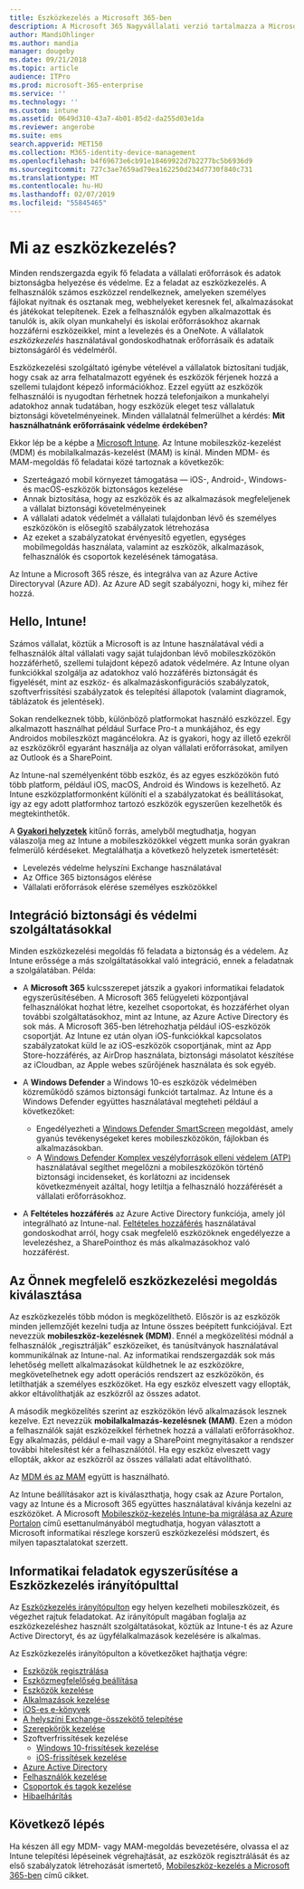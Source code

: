 ```yaml
---
title: Eszközkezelés a Microsoft 365-ben
description: A Microsoft 365 Nagyvállalati verzió tartalmazza a Microsoft Intune-t. Az Intune által a vállalata számára kínált mobileszköz-kezelés és mobilalkalmazás-kezelés ismertetése gyakori felhasználási helyzetek leírásával. A Microsoft 365 saját környezetében, az Intune használatával végzett telepítésének ismertetése.
author: MandiOhlinger
ms.author: mandia
manager: dougeby
ms.date: 09/21/2018
ms.topic: article
audience: ITPro
ms.prod: microsoft-365-enterprise
ms.service: ''
ms.technology: ''
ms.custom: intune
ms.assetid: 0649d310-43a7-4b01-85d2-da255d03e1da
ms.reviewer: angerobe
ms.suite: ems
search.appverid: MET150
ms.collection: M365-identity-device-management
ms.openlocfilehash: b4f69673e6cb91e18469922d7b2277bc5b6936d9
ms.sourcegitcommit: 727c3ae7659ad79ea162250d234d7730f840c731
ms.translationtype: MT
ms.contentlocale: hu-HU
ms.lasthandoff: 02/07/2019
ms.locfileid: "55845465"
---
```

# <a name="what-is-device-management"></a>Mi az eszközkezelés? 

Minden rendszergazda egyik fő feladata a vállalati erőforrások és adatok biztonságba helyezése és védelme. Ez a feladat az eszközkezelés. A felhasználók számos eszközzel rendelkeznek, amelyeken személyes fájlokat nyitnak és osztanak meg, webhelyeket keresnek fel, alkalmazásokat és játékokat telepítenek. Ezek a felhasználók egyben alkalmazottak és tanulók is, akik olyan munkahelyi és iskolai erőforrásokhoz akarnak hozzáférni eszközeikkel, mint a levelezés és a OneNote. A vállalatok *eszközkezelés* használatával gondoskodhatnak erőforrásaik és adataik biztonságáról és védelméről. 

Eszközkezelési szolgáltató igénybe vételével a vállalatok biztosítani tudják, hogy csak az arra felhatalmazott egyének és eszközök férjenek hozzá a szellemi tulajdont képező információkhoz. Ezzel együtt az eszközök felhasználói is nyugodtan férhetnek hozzá telefonjaikon a munkahelyi adatokhoz annak tudatában, hogy eszközük eleget tesz vállalatuk biztonsági követelményeinek. Minden vállalatnál felmerülhet a kérdés: **Mit használhatnánk erőforrásaink védelme érdekében?**

Ekkor lép be a képbe a [Microsoft Intune](https://docs.microsoft.com/intune/introduction-intune). Az Intune mobileszköz-kezelést (MDM) és mobilalkalmazás-kezelést (MAM) is kínál. Minden MDM- és MAM-megoldás fő feladatai közé tartoznak a következők:

- Szerteágazó mobil környezet támogatása &mdash; iOS-, Android-, Windows- és macOS-eszközök biztonságos kezelése
- Annak biztosítása, hogy az eszközök és az alkalmazások megfeleljenek a vállalat biztonsági követelményeinek
- A vállalati adatok védelmét a vállalati tulajdonban lévő és személyes eszközökön is elősegítő szabályzatok létrehozása
- Az ezeket a szabályzatokat érvényesítő egyetlen, egységes mobilmegoldás használata, valamint az eszközök, alkalmazások, felhasználók és csoportok kezelésének támogatása.

Az Intune a Microsoft 365 része, és integrálva van az Azure Active Directoryval (Azure AD). Az Azure AD segít szabályozni, hogy ki, mihez fér hozzá.

## <a name="hello-intune"></a>Hello, Intune!
Számos vállalat, köztük a Microsoft is az Intune használatával védi a felhasználók által vállalati vagy saját tulajdonban lévő mobileszközökön hozzáférhető, szellemi tulajdont képező adatok védelmére. Az Intune olyan funkciókkal szolgálja az adatokhoz való hozzáférés biztonságát és figyelését, mint az eszköz- és alkalmazáskonfigurációs szabályzatok, szoftverfrissítési szabályzatok és telepítési állapotok (valamint diagramok, táblázatok és jelentések).

Sokan rendelkeznek több, különböző platformokat használó eszközzel. Egy alkalmazott használhat például Surface Pro-t a munkájához, és egy Androidos mobileszközt magáncélokra. Az is gyakori, hogy az illető ezekről az eszközökről egyaránt használja az olyan vállalati erőforrásokat, amilyen az Outlook és a SharePoint.

Az Intune-nal személyenként több eszköz, és az egyes eszközökön futó több platform, például iOS, macOS, Android és Windows is kezelhető. Az Intune eszközplatformonként különíti el a szabályzatokat és beállításokat, így az egy adott platformhoz tartozó eszközök egyszerűen kezelhetők és megtekinthetők.

A **[Gyakori helyzetek](https://docs.microsoft.com/intune/common-scenarios)** kitűnő forrás, amelyből megtudhatja, hogyan válaszolja meg az Intune a mobileszközökkel végzett munka során gyakran felmerülő kérdéseket. Megtalálhatja a következő helyzetek ismertetését:  
- Levelezés védelme helyszíni Exchange használatával
- Az Office 365 biztonságos elérése
- Vállalati erőforrások elérése személyes eszközökkel

## <a name="integration-with-secure-and-protect-services"></a>Integráció biztonsági és védelmi szolgáltatásokkal
Minden eszközkezelési megoldás fő feladata a biztonság és a védelem. Az Intune erőssége a más szolgáltatásokkal való integráció, ennek a feladatnak a szolgálatában. Példa:

- A **Microsoft 365** kulcsszerepet játszik a gyakori informatikai feladatok egyszerűsítésében. A Microsoft 365 felügyeleti központjával felhasználókat hozhat létre, kezelhet csoportokat, és hozzáférhet olyan további szolgáltatásokhoz, mint az Intune, az Azure Active Directory és sok más. A Microsoft 365-ben létrehozhatja például iOS-eszközök csoportját. Az Intune ez után olyan iOS-funkciókkal kapcsolatos szabályzatokat küld le az iOS-eszközök csoportjának, mint az App Store-hozzáférés, az AirDrop használata, biztonsági másolatot készítése az iCloudban, az Apple webes szűrőjének használata és sok egyéb.

- A **Windows Defender** a Windows 10-es eszközök védelmében közreműködő számos biztonsági funkciót tartalmaz. Az Intune és a Windows Defender együttes használatával megteheti például a következőket: 

    - Engedélyezheti a [Windows Defender SmartScreen](https://docs.microsoft.com/intune/endpoint-protection-windows-10) megoldást, amely gyanús tevékenységeket keres mobileszközökön, fájlokban és alkalmazásokban. 
    - A [Windows Defender Komplex veszélyforrások elleni védelem (ATP)](https://docs.microsoft.com/intune/advanced-threat-protection) használatával segíthet megelőzni a mobileszközökön történő biztonsági incidenseket, és korlátozni az incidensek következményeit azáltal, hogy letiltja a felhasználó hozzáférését a vállalati erőforrásokhoz.

- A **Feltételes hozzáférés** az Azure Active Directory funkciója, amely jól integrálható az Intune-nal. [Feltételes hozzáférés](https://docs.microsoft.com/intune/conditional-access) használatával gondoskodhat arról, hogy csak megfelelő eszközöknek engedélyezze a levelezéshez, a SharePointhoz és más alkalmazásokhoz való hozzáférést. 

## <a name="choose-the-device-management-solution-thats-right-for-you"></a>Az Önnek megfelelő eszközkezelési megoldás kiválasztása

Az eszközkezelés több módon is megközelíthető. Először is az eszközök minden jellemzőjét kezelni tudja az Intune összes beépített funkciójával. Ezt nevezzük **mobileszköz-kezelésnek (MDM)**. Ennél a megközelítési módnál a felhasználók „regisztrálják” eszközeiket, és tanúsítványok használatával kommunikálnak az Intune-nal. Az informatikai rendszergazdák sok más lehetőség mellett alkalmazásokat küldhetnek le az eszközökre, megkövetelhetnek egy adott operációs rendszert az eszközökön, és letilthatják a személyes eszközöket. Ha egy eszköz elveszett vagy ellopták, akkor eltávolíthatják az eszközről az összes adatot. 

A második megközelítés szerint az eszközökön lévő alkalmazások lesznek kezelve. Ezt nevezzük **mobilalkalmazás-kezelésnek (MAM)**. Ezen a módon a felhasználók saját eszközeikkel férhetnek hozzá a vállalati erőforrásokhoz. Egy alkalmazás, például e-mail vagy a SharePoint megnyitásakor a rendszer további hitelesítést kér a felhasználótól. Ha egy eszköz elveszett vagy ellopták, akkor az eszközről az összes vállalati adat eltávolítható. 

Az [MDM és az MAM](https://docs.microsoft.com/intune/byod-technology-decisions) együtt is használható.

Az Intune beállításakor azt is kiválaszthatja, hogy csak az Azure Portalon, vagy az Intune és a Microsoft 365 együttes használatával kívánja kezelni az eszközöket. A Microsoft [Mobileszköz-kezelés Intune-ba migrálása az Azure Portalon](https://www.microsoft.com/itshowcase/Article/Content/1042/Migrating-mobile-device-management-to-Intune-in-the-Azure-portal) című esettanulmányából megtudhatja, hogyan választott a Microsoft informatikai részlege korszerű eszközkezelési módszert, és milyen tapasztalatokat szerzett. 

## <a name="simplify-it-tasks-using-the-device-management-dashboard"></a>Informatikai feladatok egyszerűsítése a Eszközkezelés irányítópulttal

Az [Eszközkezelés irányítópulton](https://devicemanagement.portal.azure.com/) egy helyen kezelheti mobileszközeit, és végezhet rajtuk feladatokat. Az irányítópult magában foglalja az eszközkezeléshez használt szolgáltatásokat, köztük az Intune-t és az Azure Active Directoryt, és az ügyfélalkalmazások kezelésére is alkalmas. 

Az Eszközkezelés irányítópulton a következőket hajthatja végre:

- [Eszközök regisztrálása](https://docs.microsoft.com/intune/device-enrollment)
- [Eszközmegfelelőség beállítása](https://docs.microsoft.com/intune/device-compliance-get-started)
- [Eszközök kezelése](https://docs.microsoft.com/intune/device-management)
- [Alkalmazások kezelése](https://docs.microsoft.com/intune/app-management)  
- [iOS-es e-könyvek](https://docs.microsoft.com/intune/vpp-ebooks-ios)  
- [A helyszíni Exchange-összekötő telepítése](https://docs.microsoft.com/intune/exchange-connector-install)  
- [Szerepkörök kezelése](https://docs.microsoft.com/intune/role-based-access-control)  
- Szoftverfrissítések kezelése
  - [Windows 10-frissítések kezelése](https://docs.microsoft.com/intune/windows-update-for-business-configure)  
  - [iOS-frissítések kezelése](https://docs.microsoft.com/intune/software-updates-ios)  
- [Azure Active Directory](https://docs.microsoft.com/azure/active-directory)  
- [Felhasználók kezelése](https://docs.microsoft.com/azure/active-directory/fundamentals/add-users-azure-active-directory)
- [Csoportok és tagok kezelése](https://docs.microsoft.com/azure/active-directory/fundamentals/active-directory-manage-groups)
- [Hibaelhárítás](https://docs.microsoft.com/intune/help-desk-operators)

## <a name="next-step"></a>Következő lépés
Ha készen áll egy MDM- vagy MAM-megoldás bevezetésére, olvassa el az Intune telepítési lépéseinek végrehajtását, az eszközök regisztrálását és az első szabályzatok létrehozását ismertető, [Mobileszköz-kezelés a Microsoft 365-ben](https://docs.microsoft.com/microsoft-365/enterprise/mobility-infrastructure) című cikket. 
